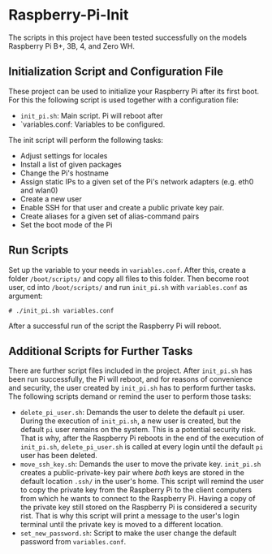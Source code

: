 # Raspberry-Pi-Init

The scripts in this project have been tested successfully on the models Raspberry Pi B+, 3B, 4, and Zero WH.

## Initialization Script and Configuration File

These project can be used to initialize your Raspberry Pi after its first boot. For this the following script is used together with a configuration file:

* `init_pi.sh`: Main script. Pi will reboot after
* `variables.conf: Variables to be configured. 

The init script will perform the following tasks:

* Adjust settings for locales
* Install a list of given packages
* Change the Pi's hostname
* Assign static IPs to a given set of the Pi's network adapters (e.g. eth0 and wlan0) 
* Create a new user
* Enable SSH for that user and create a public private key pair.
* Create aliases for a given set of alias-command pairs
* Set the boot mode of the Pi

## Run Scripts

Set up the variable to your needs in `variables.conf`. After this, create a folder `/boot/scripts/` and copy all files to this folder. Then become root user, cd into `/boot/scripts/` and run `init_pi.sh` with `variables.conf` as argument:

`# ./init_pi.sh variables.conf`

After a successful run of the script the Raspberry Pi will reboot. 

## Additional Scripts for Further Tasks

There are further script files included in the project. After `init_pi.sh` has been run successfully, the Pi will reboot, and for reasons of convenience and  security, the user created by `init_pi.sh` has to perform further tasks. The following scripts demand or remind the user to perform those tasks:

* `delete_pi_user.sh`: Demands the user to delete the default `pi` user. During the execution of `init_pi.sh`, a new user is created, but the default `pi` user remains on the system. This is a potential security risk. That is why, after the Raspberry Pi reboots in the end of the execution of `init_pi.sh`, `delete_pi_user.sh` is called at every login until the default `pi` user has been deleted. 
* `move_ssh_key.sh`: Demands the user to move the private key. `init_pi.sh` creates a public-private-key pair where *both* keys are stored in the default location `.ssh/` in the user's home. This script will remind the user to copy the private key from the Raspberry Pi to the client computers from which he wants to connect to the Raspberry Pi. Having a copy of the private key still stored on the Raspberry Pi is considered a security rist. That is why this script will print a message to the user's login terminal until the private key is moved to a different location.
* `set_new_password.sh`: Script to make the user change the default password from `variables.conf`.




